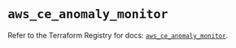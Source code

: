 # `aws_ce_anomaly_monitor`

Refer to the Terraform Registry for docs: [`aws_ce_anomaly_monitor`](https://registry.terraform.io/providers/hashicorp/aws/6.0.0/docs/resources/ce_anomaly_monitor).
